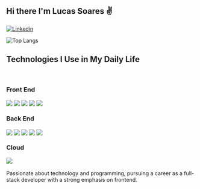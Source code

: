 ## Hi there I'm Lucas Soares ✌️
[![Linkedin](https://img.shields.io/badge/LinkedIn-0077B5?style=for-the-badge&logo=linkedin&logoColor=white)](https://www.linkedin.com/in/lucascsoares/)

![Top Langs](https://github-readme-stats.vercel.app/api/top-langs/?username=lucasczan&size_weight=0.5&count_weight=0.5&theme=tokyonight)


## Technologies I Use in My Daily Life

<div style="display: inline_block"> <br/>
  <h3>Front End</h3>
  <img align="center" src="https://img.shields.io/badge/React-20232A?style=for-the-badge&logo=react&logoColor=61DAFB"/>
  <img align="center" src="https://img.shields.io/badge/React_Native-20232A?style=for-the-badge&logo=react&logoColor=61DAFB">
  <img align="center" src="https://img.shields.io/badge/Tailwind_CSS-38B2AC?style=for-the-badge&logo=tailwind-css&logoColor=white"/>
  <img align="center" src="https://img.shields.io/badge/Redux-593D88?style=for-the-badge&logo=redux&logoColor=white"/>
  <img align="center" src="https://img.shields.io/badge/styled--components-DB7093?style=for-the-badge&logo=styled-components&logoColor=white"/>

  <h3>Back End</h3>
  <img align="center" src="https://img.shields.io/badge/Node.js-43853D?style=for-the-badge&logo=node.js&logoColor=white"/>
  <img align="center" src="https://img.shields.io/badge/Express.js-404D59?style=for-the-badge"/>
  <img align="center" src="https://img.shields.io/badge/PostgreSQL-316192?style=for-the-badge&logo=postgresql&logoColor=white"/>
  <img align="center" src="https://img.shields.io/badge/MongoDB-4EA94B?style=for-the-badge&logo=mongodb&logoColor=white"/>
  <img align="center" src="https://img.shields.io/badge/Prisma-3982CE?style=for-the-badge&logo=Prisma&logoColor=white"/>

  <h3>Cloud</h3>
    <img align="center" src="https://img.shields.io/badge/Amazon_AWS-232F3E?style=for-the-badge&logo=amazon-aws&logoColor=white"/>
</div>
<br/>
Passionate about technology and programming, pursuing a career as a full-stack developer with a strong emphasis on frontend.
<!--
**lucasczan/lucasczan** is a ✨ _special_ ✨ repository because its `README.md` (this file) appears on your GitHub profile.

Here are some ideas to get you started:

- 🔭 I’m currently working on ...
- 🌱 I’m currently learning ...
- 👯 I’m looking to collaborate on ...
- 🤔 I’m looking for help with ...
- 💬 Ask me about ...
- 📫 How to reach me: ...
- 😄 Pronouns: ...
- ⚡ Fun fact: ...
-->
